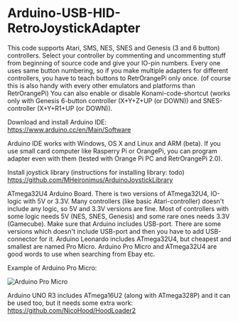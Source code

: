 # Arduino-USB-HID-RetroJoystickAdapter

This code supports Atari, SMS, NES, SNES and Genesis (3 and 6 button) controllers. Select your controller by commenting and uncommenting stuff from beginning of source code and give your IO-pin numbers.
Every one uses same button numbering, so if you make multiple adapters for different controllers, you have to teach buttons to RetrOrangePi only once. (of course this is also handy with every other emulators and platforms than RetrOrangePi)
You can also enable or disable Konami-code-shortcut (works only with Genesis 6-button controller (X+Y+Z+UP (or DOWN)) and SNES-controller (X+Y+R1+UP (or DOWN)).

Download and install Arduino IDE:
https://www.arduino.cc/en/Main/Software

Arduino IDE works with Windows, OS X and Linux and ARM (beta). If you use small card computer like Rasperry Pi or OrangePi, you can program adapter even with them (tested with Orange Pi PC and RetrOrangePi 2.0).

Install joystick library (instructions for installing library: todo)
https://github.com/MHeironimus/ArduinoJoystickLibrary


ATmega32U4 Arduino Board. There is two versions of ATmega32U4, IO-logic with 5V or 3.3V. Many controllers (like basic Atari-controller) doesn't include any logic, so 5V and 3.3V versions are fine. Most of controllers with some logic needs 5V (NES, SNES, Genesis) and some rare ones needs 3.3V (Gamecube). Make sure that Arduino includes USB-port. There are some versions which doesn't include USB-port and then you have to add USB-connector for it. Arduino Leonardo includes ATmega32U4, but cheapest and smallest are named Pro Micro. Arduino Pro Micro and ATmega32U4 are good words to use when searching from Ebay etc.

Example of Arduino Pro Micro:

![Arduino Pro Micro](https://github.com/mcgurk/Arduino-USB-HID-RetroJoystickAdapter/raw/master/Arduino_ProMicro.jpg)

Arduino UNO R3 includes ATmega16U2 (along with ATmega328P) and it can be used too, but it needs some extra work:
https://github.com/NicoHood/HoodLoader2
